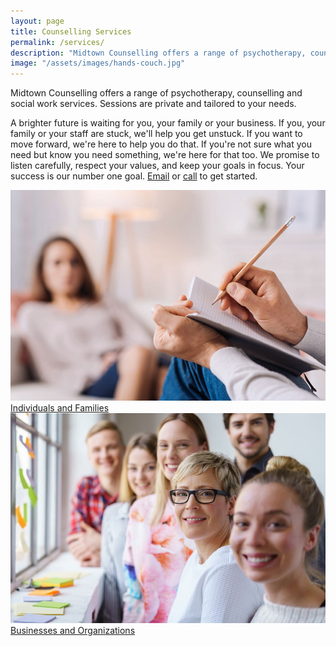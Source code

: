```yaml
---
layout: page
title: Counselling Services
permalink: /services/
description: "Midtown Counselling offers a range of psychotherapy, counselling and social work services. Sessions are private and tailored to your needs."
image: "/assets/images/hands-couch.jpg"
---
```

Midtown Counselling offers a range of psychotherapy, counselling and social work services. Sessions are private and tailored to your needs. 

A brighter future is waiting for you, your family or your business. If you, your family or your staff are stuck, we'll help you get unstuck. If you want to move forward, we're here to help you do that. If you're not sure what you need but know you need something, we're here for that too. We promise to listen carefully, respect your values, and keep your goals in focus. Your success is our number one goal. [Email](mailto:info@midtowncounselling.ca) or [call](tel:2263133335) to get started.

<div class="image-jump-links">
    <div class="jump-link">
        <a href="/services/individuals">
            <img src="/assets/images/session2.jpg" alt="">
            <div class="jump-link-text">Individuals and Families</div>
        </a>
    </div>
    <div class="jump-link">
        <a href="/services/businesses">
            <img src="/assets/images/family-window.jpg" alt="">
            <div class="jump-link-text">Businesses and Organizations</div>
        </a>
    </div>
</div>
